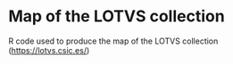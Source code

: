# Map of the LOTVS collection
R code used to produce the map of the LOTVS collection (https://lotvs.csic.es/)
